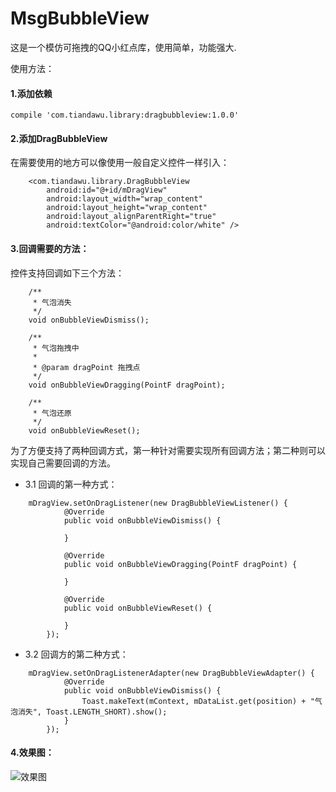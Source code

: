 # MsgBubbleView
这是一个模仿可拖拽的QQ小红点库，使用简单，功能强大.

使用方法：
#### 1.添加依赖
```
compile 'com.tiandawu.library:dragbubbleview:1.0.0'
```
#### 2.添加DragBubbleView
在需要使用的地方可以像使用一般自定义控件一样引入：
```
    <com.tiandawu.library.DragBubbleView
        android:id="@+id/mDragView"
        android:layout_width="wrap_content"
        android:layout_height="wrap_content"
        android:layout_alignParentRight="true"
        android:textColor="@android:color/white" />
```

#### 3.回调需要的方法：
控件支持回调如下三个方法：
```
    /**
     * 气泡消失
     */
    void onBubbleViewDismiss();

    /**
     * 气泡拖拽中
     *
     * @param dragPoint 拖拽点
     */
    void onBubbleViewDragging(PointF dragPoint);

    /**
     * 气泡还原
     */
    void onBubbleViewReset();
```

为了方便支持了两种回调方式，第一种针对需要实现所有回调方法；第二种则可以实现自己需要回调的方法。
- 3.1 回调的第一种方式：
```
    mDragView.setOnDragListener(new DragBubbleViewListener() {
            @Override
            public void onBubbleViewDismiss() {

            }

            @Override
            public void onBubbleViewDragging(PointF dragPoint) {

            }

            @Override
            public void onBubbleViewReset() {

            }
        });
```

- 3.2 回调方的第二种方式：
```
    mDragView.setOnDragListenerAdapter(new DragBubbleViewAdapter() {
            @Override
            public void onBubbleViewDismiss() {
                Toast.makeText(mContext, mDataList.get(position) + "气泡消失", Toast.LENGTH_SHORT).show();
            }
        });
```

#### 4.效果图：
![效果图](https://static.oschina.net/uploads/img/201708/13215031_OqjK.gif "效果图")